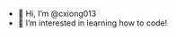 - 👋 Hi, I’m @cxiong013
- 👀 I’m interested in learning how to code!

<!---
cxiong013/cxiong013 is a ✨ special ✨ repository because its `README.md` (this file) appears on your GitHub profile.
You can click the Preview link to take a look at your changes.
--->
